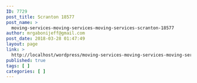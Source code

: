 ```yaml
---
ID: 7729
post_title: Scranton 18577
post_name: >
  moving-services-moving-services-moving-services-scranton-18577
author: mrgabonijeff@gmail.com
post_date: 2018-03-28 01:47:49
layout: page
link: >
  http://localhost/wordpress/moving-services-moving-services-moving-services-scranton-18577/
published: true
tags: [ ]
categories: [ ]
---
```

